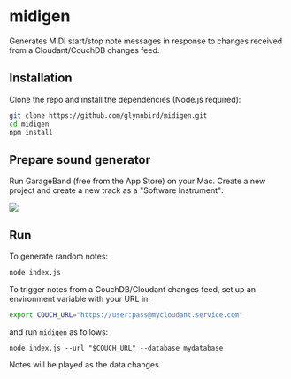 # midigen

Generates MIDI start/stop note messages in response to changes received from a Cloudant/CouchDB changes feed.

## Installation

Clone the repo and install the dependencies (Node.js required):

```sh
git clone https://github.com/glynnbird/midigen.git
cd midigen
npm install
```

## Prepare sound generator

Run GarageBand (free from the App Store) on your Mac. Create a new project and create a new track as a "Software Instrument":

![](midgen1.png)

## Run

To generate random notes:

```sh
node index.js
```

To trigger notes from a CouchDB/Cloudant changes feed, set up an environment variable with your URL in:

```sh
export COUCH_URL="https://user:pass@mycloudant.service.com"
```

and run `midigen` as follows:

```
node index.js --url "$COUCH_URL" --database mydatabase
```

Notes will be played as the data changes.